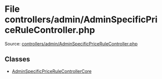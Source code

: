 File controllers/admin/AdminSpecificPriceRuleController.php
=========
Source: [controllers/admin/AdminSpecificPriceRuleController.php](https://github.com/PrestaShop/PrestaShop/blob/1.6.1.1/controllers/admin/AdminSpecificPriceRuleController.php)


Classes
-------

* [AdminSpecificPriceRuleControllerCore](class.AdminSpecificPriceRuleControllerCore)


